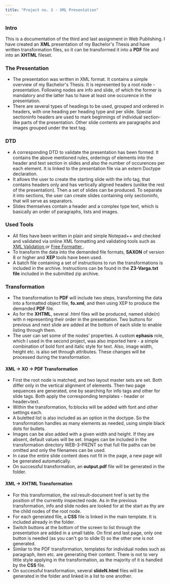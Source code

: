 ```yaml
---
title: "Project no. 3 - XML Presentation"
---
```

### Intro
This is a documentation of the third and last assignment in Web Publishing. I have created an **XML** presentation of my Bachelor's Thesis and have written transformation files, so it can be transformed it into a **PDF** file and into an **XHTML** fileset.

### The Presentation
* The presentation was written in XML format. It contains a simple overview of my Bachelor's Thesis. It is represented by a root node - presentation. Following nodes are info and slide, of which the former is mandatory and the latter has to have at least one occurence in the presentation.
* There are several types of headings to be used, grouped and ordered in headers, with one heading per heading type and per slide. Special sectioninfo headers are used to mark beginnings of individual section-like parts of the presentation. Other slide contents are paragraphs and images grouped under the text tag. 

### DTD
* A corresponding DTD to validate the presentation has been formed. It contains the above mentioned rules, orderings of elements into the header and text section in slides and also the number of occurences per each element. It is linked to the presentation file via an extern Doctype declaration.
* It allows the user to create the starting slide with the info tag, that contains headers only and has vertically aligned headers (unlike the rest of the presentation). Then a set of slides can be produced. To separate it into sections, the user can create slides containing only sectioninfo, that will serve as separators.
* Slides themselves contain a header and a complex type text, which is basically an order of paragraphs, lists and images. 

### Used Tools 
* All files have been written in plain and simple Notepad++ and checked and validated via online XML formatting and validating tools such as <a href="https://www.xmlvalidation.com"/> XML Validation </a> or <a href="https://www.freeformatter.com/xml-formatter.html"/> Free Formatter </a>.
* To transform the data into the demanded file formats, **SAXON** of version 8 or higher and **XEP** tools have been used.
* A batch file containing a set of instructions to run the transformations is included in the archive. Instructions can be found in the **Z3-Varga.txt file** included in the submitted zip archive.

### Transformation

* The transformation to **PDF** will include two steps, transforming the data into a formatted object file, **fo.xml**, and then using XEP to produce the demanded **PDF** file.
* As for the **XHTML**, several .html files will be produced, named slide(n) with n representing their order in the presentation. Two buttons for previous and next slide are added at the bottom of each slide to enable listing through them.
* The user can set some of the nodes' properties. A custom **ephasis** role, which I used in the second project, was also imported here - a simple combination of bold font and italic style for text. Also, image width, height etc. is also set through attributes. These changes will be processed during the transformation.

#### XML -> XO -> PDF Transformation

* First the root node is matched, and two layout master sets are set. Both differ only in the vertical alignment of elements. Then two page sequences are generated, one by searching for info tags and other for slide tags. Both apply the corresponding templates - header or header+text.
* Within the transformation, fo:blocks will be added with font and other settings each.
* A buletted list is also included as an option in the doctype. So the transformation handles as many elements as needed, using simple black dots for bullets. 
* Images can be also added with a given width and height. If they are absent, default values will be set. Images can be included in the transformation directory WEB-3-PRZNT so that full file paths can be omitted and only the filenames can be used.
* In case the entire slide content does not fit in the page, a new page will be generated automatically.
* On successful transformation, an **output.pdf** file will be generated in the folder.

#### XML -> XHTML Transformation

* For this transformation, the xsl:result-document href is set by the position of the currently inspected node. As in the previous transformation, info and slide nodes are looked for at the start as thy are the child nodes of the root node.
* For each generated file, a **CSS** file is linked in the main template. It is included already in the folder.
* Switch buttons at the bottom of the screen to list through the presentation are added in a small table. On first and last page, only one button is needed (as you can't go to slide 0) so the other one is not generated.
* Similar to the PDF transformation, templates for individual nodes such as paragraph, item etc. are generating their content. There is not to very little style applying in the transformation, as the majority of it is handled by the **CSS** file.
* On successful transformation, several **slideN.html** files will be generated in the folder and linked in a list to one another.
